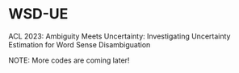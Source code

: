 # WSD-UE
ACL 2023: Ambiguity Meets Uncertainty: Investigating Uncertainty Estimation for Word Sense Disambiguation

NOTE: More codes are coming later!
